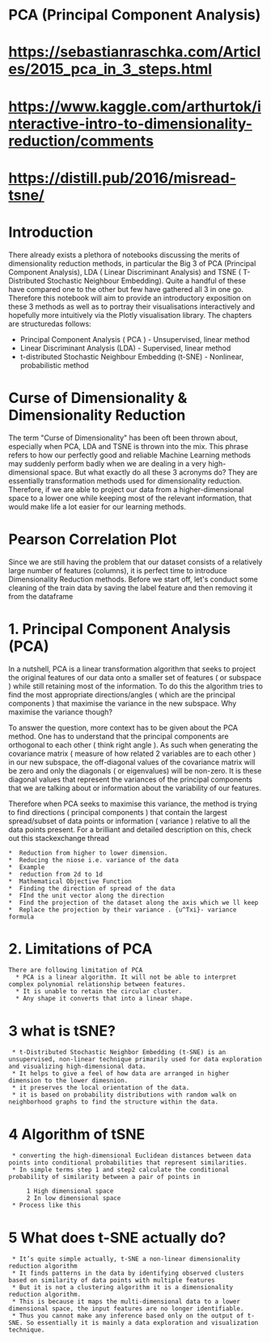 # PCA (Principal Component Analysis)
# https://sebastianraschka.com/Articles/2015_pca_in_3_steps.html
# https://www.kaggle.com/arthurtok/interactive-intro-to-dimensionality-reduction/comments
# https://distill.pub/2016/misread-tsne/
# Introduction
There already exists a plethora of notebooks discussing the merits of dimensionality reduction methods, in particular the Big 3 of PCA (Principal Component Analysis), LDA ( Linear Discriminant Analysis) and TSNE ( T-Distributed Stochastic Neighbour Embedding). Quite a handful of these have compared one to the other but few have gathered all 3 in one go. Therefore this notebook will aim to provide an introductory exposition on these 3 methods as well as to portray their visualisations interactively and hopefully more intuitively via the Plotly visualisation library. The chapters are structuredas follows:

*  Principal Component Analysis ( PCA ) - Unsupervised, linear method
*  Linear Discriminant Analysis (LDA) - Supervised, linear method
*  t-distributed Stochastic Neighbour Embedding (t-SNE) - Nonlinear, probabilistic method
# Curse of Dimensionality & Dimensionality Reduction
The term "Curse of Dimensionality" has been oft been thrown about, especially when PCA, LDA and TSNE is thrown into the mix. This phrase refers to how our perfectly good and reliable Machine Learning methods may suddenly perform badly when we are dealing in a very high-dimensional space. But what exactly do all these 3 acronyms do? They are essentially transformation methods used for dimensionality reduction. Therefore, if we are able to project our data from a higher-dimensional space to a lower one while keeping most of the relevant information, that would make life a lot easier for our learning methods.

# Pearson Correlation Plot
Since we are still having the problem that our dataset consists of a relatively large number of features (columns), it is perfect time to introduce Dimensionality Reduction methods. Before we start off, let's conduct some cleaning of the train data by saving the label feature and then removing it from the dataframe

# 1. Principal Component Analysis (PCA)
In a nutshell, PCA is a linear transformation algorithm that seeks to project the original features of our data onto a smaller set of features ( or subspace ) while still retaining most of the information. To do this the algorithm tries to find the most appropriate directions/angles ( which are the principal components ) that maximise the variance in the new subspace. Why maximise the variance though?

To answer the question, more context has to be given about the PCA method. One has to understand that the principal components are orthogonal to each other ( think right angle ). As such when generating the covariance matrix ( measure of how related 2 variables are to each other ) in our new subspace, the off-diagonal values of the covariance matrix will be zero and only the diagonals ( or eigenvalues) will be non-zero. It is these diagonal values that represent the variances of the principal components that we are talking about or information about the variability of our features.

Therefore when PCA seeks to maximise this variance, the method is trying to find directions ( principal components ) that contain the largest spread/subset of data points or information ( variance ) relative to all the data points present. For a brilliant and detailed description on this, check out this stackexchange thread

    *  Reduction from higher to lower dimension.
    *  Reducing the niose i.e. variance of the data
    *  Example
    *  reduction from 2d to 1d
    *  Mathematical Objective Function
    *  Finding the direction of spread of the data
    *  FInd the unit vector along the direction
    *  Find the projection of the dataset along the axis which we ll keep
    *  Replace the projection by their variance . {u^Txi}- variance formula
   
 # 2. Limitations of PCA
    There are following limitation of PCA
      * PCA is a linear algorithm. It will not be able to interpret complex polynomial relationship between features.
      * It is unable to retain the circular cluster. 
      * Any shape it converts that into a linear shape.
 # 3 what is tSNE?
     * t-Distributed Stochastic Neighbor Embedding (t-SNE) is an unsupervised, non-linear technique primarily used for data exploration and visualizing high-dimensional data. 
     * It helps to give a feel of how data are arranged in higher dimension to the lower dimesnion.
     * it preserves the local orientation of the data.
     * it is based on probability distributions with random walk on neighborhood graphs to find the structure within the data.
 
 # 4 Algorithm of tSNE
     * converting the high-dimensional Euclidean distances between data points into conditional probabilities that represent similarities.
     * In simple terms step 1 and step2 calculate the conditional probability of similarity between a pair of points in

         1 High dimensional space
         2 In low dimensional space
     * Process like this
  
 # 5 What does t-SNE actually do?
     * It’s quite simple actually, t-SNE a non-linear dimensionality reduction algorithm
     * It finds patterns in the data by identifying observed clusters based on similarity of data points with multiple features
     * But it is not a clustering algorithm it is a dimensionality reduction algorithm.
     * This is because it maps the multi-dimensional data to a lower dimensional space, the input features are no longer identifiable. 
     * Thus you cannot make any inference based only on the output of t-SNE. So essentially it is mainly a data exploration and visualization technique.
 
 
 
 
 
 
 
